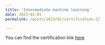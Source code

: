 ```yaml
---
title: 'Intermediate machine learning'
date: 2023-01-01
permalink: /posts/2023/01/certification-2/

---
```

You can find the certification link [here](https://www.kaggle.com/learn/certification/fatimazahraeelallali/intermediate-machine-learning)